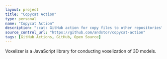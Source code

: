```yaml
---
layout: project
title: "Copycat Action"
type: personal
name: "Copycat Action"
description: ":cat: GitHub action for copy files to other repositories"
source_control_url: "https://github.com/andstor/copycat-action"
tags: [GitHub Actions, GitHub, Open Source]
---
```

Voxelizer is a JavaScript library for conducting voxelization of 3D models.
